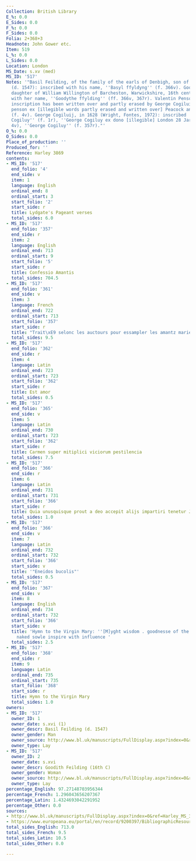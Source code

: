 ```yaml
---
Collection: British Library
E_%: 0.0
E_Sides: 0.0
F_%: 0.0
F_Sides: 0.0
Folia: 2+368+3
Headnote: John Gower etc.
Item: 519
L_%: 0.0
L_Sides: 0.0
Location: London
MS_Date: s.xv (med)
MS_ID: '517'
Notes: '"Basil Feilding, of the family of the earls of Denbigh, son of William Feilding
  (d. 1547): inscribed with his name, ''Basyl ffyldyng'' (f. 366v). Goodith Feilding,
  daughter of William Willington of Barcheston, Warwickshire, 16th century: inscribed
  with her name, ''Goodythe ffylding'' (ff. 366v, 367r). Valentin Penson, (1597?):
  inscription has been written over and partly erased by George Cogiluij ''Liber Valentin
  penson ex [illegible words partly erased and written over] Peacock ano 15[9]7''
  (f. 4v). George Cogiluij, in 1628 (Wright, Fontes, 1972): inscribed ''1628 George
  Cogiluy'' (f. 1r), ''George Cogiluy ex dono [illegible] London 28 Jar 1628'' (f.
  4v), ''George Cogiluy'' (f. 357r)."'
O_%: 0.0
O_Sides: 0.0
Place_of_production: ''
Produced_for: ''
Reference: Harley 3869
contents:
- MS_ID: '517'
  end_folio: '4'
  end_side: v
  item: 1
  language: English
  ordinal_end: 8
  ordinal_start: 3
  start_folio: '2'
  start_side: r
  title: Lydgate's Pageant verses
  total_sides: 6.0
- MS_ID: '517'
  end_folio: '357'
  end_side: r
  item: 2
  language: English
  ordinal_end: 713
  ordinal_start: 9
  start_folio: '5'
  start_side: r
  title: Confessio Amantis
  total_sides: 704.5
- MS_ID: '517'
  end_folio: '361'
  end_side: v
  item: 3
  language: French
  ordinal_end: 722
  ordinal_start: 713
  start_folio: '357'
  start_side: r
  title: "Trait\xE9 selonc les auctours pour essampler les amantz marietz"
  total_sides: 9.5
- MS_ID: '517'
  end_folio: '362'
  end_side: r
  item: 4
  language: Latin
  ordinal_end: 723
  ordinal_start: 723
  start_folio: '362'
  start_side: r
  title: Est amor
  total_sides: 0.5
- MS_ID: '517'
  end_folio: '365'
  end_side: v
  item: 5
  language: Latin
  ordinal_end: 730
  ordinal_start: 723
  start_folio: '362'
  start_side: r
  title: Carmen super mitiplici viciorum pestilencia
  total_sides: 7.5
- MS_ID: '517'
  end_folio: '366'
  end_side: r
  item: 6
  language: Latin
  ordinal_end: 731
  ordinal_start: 731
  start_folio: '366'
  start_side: r
  title: Quia unusquisque prout a deo accepit alijs impartiri tenetur Johannes Gower  etc
  total_sides: 1.0
- MS_ID: '517'
  end_folio: '366'
  end_side: v
  item: 7
  language: Latin
  ordinal_end: 732
  ordinal_start: 732
  start_folio: '366'
  start_side: v
  title: '"Eneidos bucolis"'
  total_sides: 0.5
- MS_ID: '517'
  end_folio: '367'
  end_side: v
  item: 8
  language: English
  ordinal_end: 734
  ordinal_start: 732
  start_folio: '366'
  start_side: v
  title: 'Hymn to the Virgin Mary: ''[M]yght wisdom . goodnesse of the Trinite / Mi
    naked sowle inspire with influence '
  total_sides: 2.5
- MS_ID: '517'
  end_folio: '368'
  end_side: r
  item: 9
  language: Latin
  ordinal_end: 735
  ordinal_start: 735
  start_folio: '368'
  start_side: r
  title: Hymn to the Virgin Mary
  total_sides: 1.0
owners:
- MS_ID: '517'
  owner_ID: 1
  owner_date: s.xvi (1)
  owner_descr: Basil Feilding (d. 1547)
  owner_gender: Man
  owner_source: http://www.bl.uk/manuscripts/FullDisplay.aspx?index=0&ref=Harley_MS_3869
  owner_type: Lay
- MS_ID: '517'
  owner_ID: 2
  owner_date: s.xvi
  owner_descr: Goodith Feilding (16th C)
  owner_gender: Woman
  owner_source: http://www.bl.uk/manuscripts/FullDisplay.aspx?index=0&ref=Harley_MS_3869
  owner_type: Lay
percentage_English: 97.27148703956344
percentage_French: 1.296043656207367
percentage_Latin: 1.4324693042291952
percentage_Other: 0.0
sources:
- http://www.bl.uk/manuscripts/FullDisplay.aspx?index=0&ref=Harley_MS_3869
- https://www.europeana.eu/portal/en/record/9200397/BibliographicResource_3000126282239.html
total_sides_English: 713.0
total_sides_French: 9.5
total_sides_Latin: 10.5
total_sides_Other: 0.0

---
```

